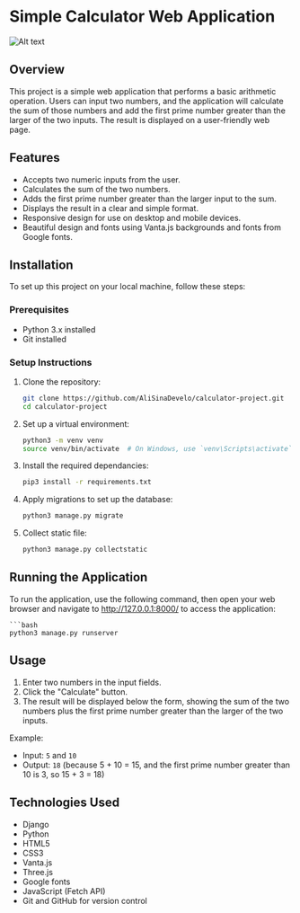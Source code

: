# Simple Calculator Web Application
![Alt text](demo.gif)
## Overview
This project is a simple web application that performs a basic arithmetic operation. Users can input two numbers, and the application will calculate the sum of those numbers and add the first prime number greater than the larger of the two inputs. The result is displayed on a user-friendly web page.

## Features
- Accepts two numeric inputs from the user.
- Calculates the sum of the two numbers.
- Adds the first prime number greater than the larger input to the sum.
- Displays the result in a clear and simple format.
- Responsive design for use on desktop and mobile devices.
- Beautiful design and fonts using Vanta.js backgrounds and fonts from Google fonts.
  
## Installation
To set up this project on your local machine, follow these steps:

### Prerequisites

- Python 3.x installed
- Git installed

### Setup Instructions

1. Clone the repository:

   ```bash
   git clone https://github.com/AliSinaDevelo/calculator-project.git
   cd calculator-project

2. Set up a virtual environment:

    ```bash
    python3 -m venv venv
    source venv/bin/activate  # On Windows, use `venv\Scripts\activate`

3. Install the required dependancies:

    ```bash
    pip3 install -r requirements.txt

4. Apply migrations to set up the database:

    ```bash
    python3 manage.py migrate

5. Collect static file:

    ```bash
    python3 manage.py collectstatic

## Running the Application

To run the application, use the following command, then open your web browser and navigate to http://127.0.0.1:8000/ to access the application:

    ```bash
    python3 manage.py runserver



## Usage

1. Enter two numbers in the input fields.
2. Click the "Calculate" button.
3. The result will be displayed below the form, showing the sum of the two numbers plus the first prime number greater than the larger of the two inputs.

Example:
- Input: `5` and `10`
- Output: `18` (because 5 + 10 = 15, and the first prime number greater than 10 is 3, so 15 + 3 = 18)

## Technologies Used


- Django 
- Python
- HTML5
- CSS3
- Vanta.js
- Three.js
- Google fonts
- JavaScript (Fetch API)
- Git and GitHub for version control




